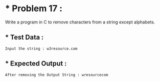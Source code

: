# * Problem 17 :

Write a program in C to remove characters from a string except alphabets.

## * Test Data :

    Input the string : w3resource.com

## * Expected Output :

    After removing the Output String : wresourcecom 
